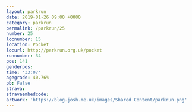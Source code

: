 ```yaml
---
layout: parkrun
date: 2019-01-26 09:00 +0000
category: parkrun
permalink: /parkrun/25
number: 25
locnumber: 15
location: Pocket
locurl: http://parkrun.org.uk/pocket
runnumber: 34
pos: 141
genderpos: 
time: '33:07'
agegrade: 40.76%
pb: False
strava: 
stravaembedcode:
artwork: 'https://blog.josh.me.uk/images/Shared Content/parkrun.png'
---
```

